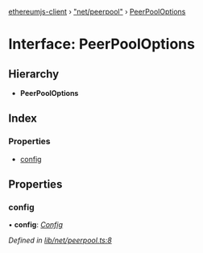 [ethereumjs-client](../README.md) › ["net/peerpool"](../modules/_net_peerpool_.md) › [PeerPoolOptions](_net_peerpool_.peerpooloptions.md)

# Interface: PeerPoolOptions

## Hierarchy

- **PeerPoolOptions**

## Index

### Properties

- [config](_net_peerpool_.peerpooloptions.md#config)

## Properties

### config

• **config**: _[Config](../classes/_config_.config.md)_

_Defined in [lib/net/peerpool.ts:8](https://github.com/ethereumjs/ethereumjs-client/blob/master/lib/net/peerpool.ts#L8)_
